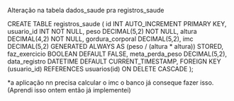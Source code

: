 Alteração na tabela dados_saude pra registros_saude

CREATE TABLE registros_saude (
  id INT AUTO_INCREMENT PRIMARY KEY,
  usuario_id INT NOT NULL,
  peso DECIMAL(5,2) NOT NULL,
  altura DECIMAL(4,2) NOT NULL,
  gordura_corporal DECIMAL(5,2),
  imc DECIMAL(5,2) GENERATED ALWAYS AS (peso / (altura * altura)) STORED,
  faz_exercicio BOOLEAN DEFAULT FALSE,
  meta_perda_peso DECIMAL(5,2),
  data_registro DATETIME DEFAULT CURRENT_TIMESTAMP,
  FOREIGN KEY (usuario_id) REFERENCES usuarios(id) ON DELETE CASCADE
);

*a aplicação nn precisa calcular o imc o banco já conseque fazer isso.(Aprendi isso ontem então já implementei)
